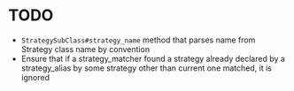 # TODO

- `StrategySubClass#strategy_name` method that parses name from Strategy class name by convention
- Ensure that if a strategy_matcher found a strategy already declared by a strategy_alias by some strategy other than current one matched, it is ignored
